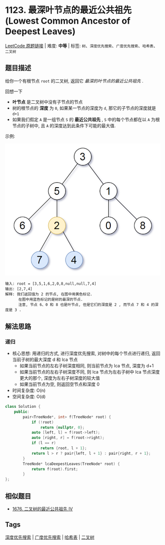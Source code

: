 # 1123. 最深叶节点的最近公共祖先 (Lowest Common Ancestor of Deepest Leaves)

[LeetCode 原题链接](https://leetcode.cn/problems/lowest-common-ancestor-of-deepest-leaves/) | 难度: **中等** | 标签: `树`、`深度优先搜索`、`广度优先搜索`、`哈希表`、`二叉树`

## 题目描述

给你一个有根节点 `root` 的二叉树, 返回它 _最深的叶节点的最近公共祖先_ .

回想一下

- **叶节点** 是二叉树中没有子节点的节点
- 树的根节点的 **深度** 为 `0`, 如果某一节点的深度为 `d`, 那它的子节点的深度就是 `d+1`
- 如果我们假定 `A` 是一组节点 `S` 的 **最近公共祖先** , `S` 中的每个节点都在以 `A` 为根节点的子树中, 且 `A` 的深度达到此条件下可能的最大值.

示例:

![1123. 最深叶节点的最近公共祖先 - 示例](https://github.com/imReese/leetcode-solutions/blob/main/problems/1123-lowest-common-ancestor-of-deepest-leaves/ex.png)

```plaintext
输入: root = [3,5,1,6,2,0,8,null,null,7,4]
输出: [2,7,4]
解释: 我们返回值为 2 的节点, 在图中用黄色标记.
      在图中用蓝色标记的是树的最深的节点.
      注意, 节点 6、0 和 8 也是叶节点, 但是它们的深度是 2 , 而节点 7 和 4 的深度是 3 .
```

## 解法思路

### 递归

- 核心思想: 用递归的方式, 进行深度优先搜索, 对树中的每个节点进行递归, 返回当前子树的最大深度 d 和 lca 节点
  - 如果当前节点的左右子树深度相同, 则当前节点为 lca 节点, 深度为 d+1
  - 如果当前节点的左右子树深度不同, 则 lca 节点为左右子树中 lca 节点深度更大的那个, 深度为左右子树深度的较大值
  - 如果当前节点为空, 则返回空节点和深度 0
- 时间复杂度: O(n)
- 空间复杂度: O(d)

```cpp
class Solution {
    public:
        pair<TreeNode*, int> f(TreeNode* root) {
            if (!root)
                return {nullptr, 0};
            auto [left, l] = f(root->left);
            auto [right, r] = f(root->right);
            if (l == r)
                return {root, l + 1};
            return l > r ? pair{left, l + 1} : pair{right, r + 1};
        }
        TreeNode* lcaDeepestLeaves(TreeNode* root) {
            return f(root).first;
        }
};
```

## 相似题目

- [1676. 二叉树的最近公共祖先 IV](https://leetcode.cn/problems/lowest-common-ancestor-of-a-binary-tree-iv/)

## Tags

[深度优先搜索](/tags/depth-first-search.md) | [广度优先搜索](/tags/breadth-first-search.md) | [哈希表](/tags/hash-table.md) | [二叉树](/tags/binary-tree.md)
